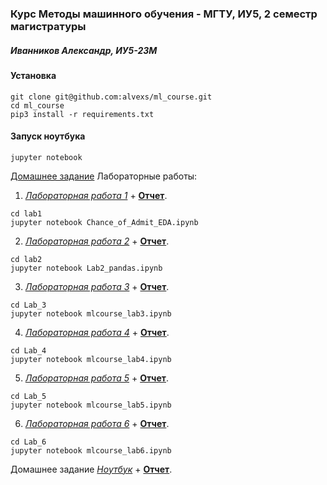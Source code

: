 ### Курс Методы машинного обучения - МГТУ, ИУ5, 2 семестр магистратуры

##### Иванников Александр, ИУ5-23М

#### Установка

```
git clone git@github.com:alvexs/ml_course.git
cd ml_course
pip3 install -r requirements.txt
```
#### Запуск ноутбука

```
jupyter notebook
```
[Домашнее задание](#hw)
Лабораторные работы:
1. *[Лабораторная работа 1](https://github.com/alvexs/ml_course/blob/master/lab1/Chance_of_Admit_EDA.ipynb)* + **[Отчет](https://github.com/alvexs/ml_course/blob/master/lab1/Chance_of_Admit_EDA.pdf)**.

```
cd lab1
jupyter notebook Chance_of_Admit_EDA.ipynb
```

2. *[Лабораторная работа 2](https://github.com/alvexs/ml_course/blob/master/lab2/Lab2_pandas.ipynb)* + **[Отчет](https://github.com/alvexs/ml_course/blob/master/lab2/Lab2_pandas.pdf)**.

```
cd lab2
jupyter notebook Lab2_pandas.ipynb
```

3. *[Лабораторная работа 3](https://github.com/alvexs/ml_course/blob/master/Lab_3/mlcourse_lab3.ipynb)* + **[Отчет](https://github.com/alvexs/ml_course/blob/master/Lab_3/mlcourse_lab3.pdf)**.

```
cd Lab_3
jupyter notebook mlcourse_lab3.ipynb
```

4. *[Лабораторная работа 4](https://github.com/alvexs/ml_course/blob/master/Lab_4/mlcourse_lab4.ipynb)* + **[Отчет](https://github.com/alvexs/ml_course/blob/master/Lab_4/mlcourse_lab4.pdf)**.

```
cd Lab_4
jupyter notebook mlcourse_lab4.ipynb
```

5. *[Лабораторная работа 5](https://github.com/alvexs/ml_course/blob/master/Lab_5/mlcourse_lab5.ipynb)* + **[Отчет](https://github.com/alvexs/ml_course/blob/master/Lab_5/mlcourse_lab5.pdf)**.

```
cd Lab_5
jupyter notebook mlcourse_lab5.ipynb
```

6. *[Лабораторная работа 6](https://github.com/alvexs/ml_course/blob/master/Lab_6/mlcourse_lab6.ipynb)* + **[Отчет](https://github.com/alvexs/ml_course/blob/master/Lab_6/mlcourse_lab6.pdf)**.

```
cd Lab_6
jupyter notebook mlcourse_lab6.ipynb
```

<a name="hw">Домашнее задание</a>
*[Ноутбук](https://github.com/alvexs/ml_course/blob/master/HW_1/DZ_ML.ipynb)* + **[Отчет](https://github.com/alvexs/ml_course/blob/master/HW_1/DZ_ML.pdf)**.
